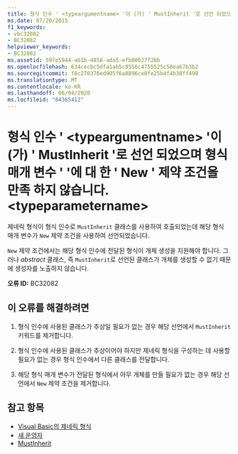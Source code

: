 ```yaml
---
title: 형식 인수 ' <typeargumentname> '이 (가) ' MustInherit '로 선언 되었으며 형식 매개 변수 ' '에 대 한 ' New ' 제약 조건을 만족 하지 않습니다. <typeparametername>
ms.date: 07/20/2015
f1_keywords:
- vbc32082
- BC32082
helpviewer_keywords:
- BC32082
ms.assetid: 597e5944-a61b-4858-ada5-efb80b27f26b
ms.openlocfilehash: 634cecbc5dfa1ab5c8556c4755525c58ea67b3b2
ms.sourcegitcommit: f8c270376ed905f6a8896ce0fe25b4f4b38ff498
ms.translationtype: MT
ms.contentlocale: ko-KR
ms.lasthandoff: 06/04/2020
ms.locfileid: "84365412"
---
```

# <a name="type-argument-typeargumentname-is-declared-mustinherit-and-does-not-satisfy-the-new-constraint-for-type-parameter-typeparametername"></a>형식 인수 ' \<typeargumentname> '이 (가) ' MustInherit '로 선언 되었으며 형식 매개 변수 ' '에 대 한 ' New ' 제약 조건을 만족 하지 않습니다. \<typeparametername>
제네릭 형식이 형식 인수로 `MustInherit` 클래스를 사용하여 호출되었는데 해당 형식 매개 변수가 `New` 제약 조건을 사용하여 선언되었습니다.  
  
 `New` 제약 조건에서는 해당 형식 인수에 전달된 형식이 개체 생성을 지원해야 합니다. 그러나 *abstract* 클래스, 즉 `MustInherit`로 선언된 클래스가 개체를 생성할 수 없기 때문에 생성자를 노출하지 않습니다.  
  
 **오류 ID:** BC32082  
  
## <a name="to-correct-this-error"></a>이 오류를 해결하려면  
  
1. 형식 인수에 사용된 클래스가 추상일 필요가 없는 경우 해당 선언에서 `MustInherit` 키워드를 제거합니다.  
  
2. 형식 인수에 사용된 클래스가 추상이어야 하지만 제네릭 형식을 구성하는 데 사용할 필요가 없는 경우 형식 인수에서 다른 클래스를 전달합니다.  
  
3. 해당 형식 매개 변수가 전달된 형식에서 아무 개체를 만들 필요가 없는 경우 해당 선언에서 `New` 제약 조건을 제거합니다.  
  
## <a name="see-also"></a>참고 항목

- [Visual Basic의 제네릭 형식](../programming-guide/language-features/data-types/generic-types.md)
- [새 운영자](../language-reference/operators/new-operator.md)
- [MustInherit](../language-reference/modifiers/mustinherit.md)
